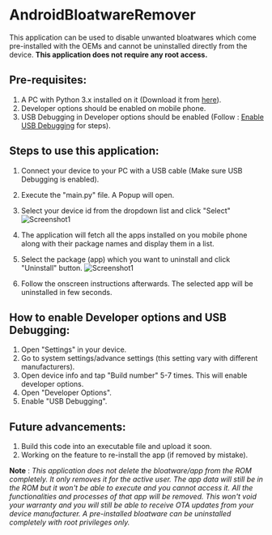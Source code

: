 # AndroidBloatwareRemover

This application can be used to disable unwanted bloatwares which come pre-installed with the OEMs and cannot be uninstalled directly from the device. **This application does not require any root access.**

## Pre-requisites:
1. A PC with Python 3.x installed on it (Download it from [here](https://www.python.org/downloads/)).
2. Developer options should be enabled on mobile phone.
3. USB Debugging in Developer options should be enabled (Follow : [Enable USB Debugging](https://github.com/raghav-mundhra/AndroidBloatwareRemover/blob/main/README.md#how-to-enable-developer-options-and-usb-debugging) for steps).

## Steps to use this application:
1. Connect your device to your PC with a USB cable (Make sure USB Debugging is enabled).
2. Execute the "main.py" file. A Popup will open.
3. Select your device id from the dropdown list and click "Select"
![Screenshot1](https://raw.githubusercontent.com/raghav-mundhra/AndroidBloatwareRemover/main/images/1.png)

4. The application will fetch all the apps installed on you mobile phone along with their package names and display them in a list.
5. Select the package (app) which you want to uninstall and click "Uninstall" button.
![Screenshot1](https://raw.githubusercontent.com/raghav-mundhra/AndroidBloatwareRemover/main/images/2.png)
6. Follow the onscreen instructions afterwards. The selected app will be uninstalled in few seconds.

## How to enable Developer options and USB Debugging:
1. Open "Settings" in your device.
2. Go to system settings/advance settings (this setting vary with different manufacturers).
3. Open device info and tap "Build number" 5-7 times. This will enable developer options.
4. Open "Developer Options".
5. Enable "USB Debugging".

## Future advancements: 
1. Build this code into an executable file and upload it soon.
2. Working on the feature to re-install the app (if removed by mistake).

**Note** : *This application does not delete the bloatware/app from the ROM completely. It only removes it for the active user. The app data will still be in the ROM but it won't be able to execute and you cannot access it. All the functionalities and processes of that app will be removed. This won't void your warranty and you will still be able to receive OTA updates from your device manufacturer. A pre-installed bloatware can be uninstalled completely with root privileges  only.*
